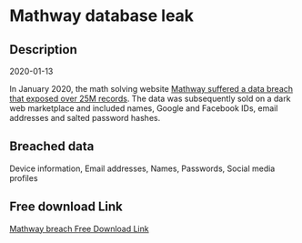 # Mathway database leak

## Description

2020-01-13

In January 2020, the math solving website <a href="https://www.zdnet.com/article/25-million-user-records-leak-online-from-popular-math-app-mathway/" target="_blank" rel="noopener">Mathway suffered a data breach that exposed over 25M records</a>. The data was subsequently sold on a dark web marketplace and included names, Google and Facebook IDs, email addresses and salted password hashes.

## Breached data

Device information, Email addresses, Names, Passwords, Social media profiles

## Free download Link

[Mathway breach Free Download Link](https://tinyurl.com/2b2k277t)